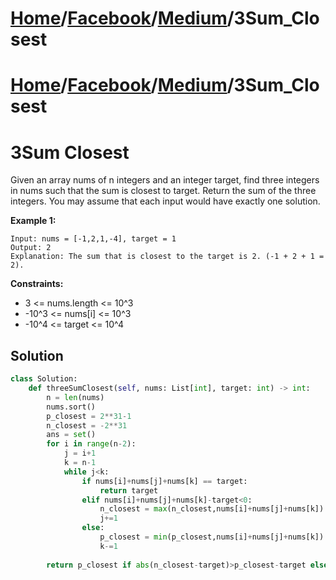 # [Home](./../../..)/[Facebook](./../..)/[Medium](./..)/3Sum_Closest
# [Home](./../../..)/[Facebook](./../..)/[Medium](./..)/3Sum_Closest
<h1>3Sum Closest</h1>

<p>
Given an array nums of n integers and an integer target, find three integers in nums such that the sum is closest to target. Return the sum of the three integers. You may assume that each input would have exactly one solution.
</p>

<b>Example 1:</b>

    Input: nums = [-1,2,1,-4], target = 1
    Output: 2
    Explanation: The sum that is closest to the target is 2. (-1 + 2 + 1 = 2).

<b>Constraints:</b>

- 3 <= nums.length <= 10^3
- -10^3 <= nums[i] <= 10^3
- -10^4 <= target <= 10^4

<h2>Solution</h2>

```python
class Solution:
    def threeSumClosest(self, nums: List[int], target: int) -> int:
        n = len(nums)
        nums.sort()
        p_closest = 2**31-1
        n_closest = -2**31
        ans = set()
        for i in range(n-2):
            j = i+1
            k = n-1
            while j<k:
                if nums[i]+nums[j]+nums[k] == target:
                    return target
                elif nums[i]+nums[j]+nums[k]-target<0:
                    n_closest = max(n_closest,nums[i]+nums[j]+nums[k])
                    j+=1
                else:
                    p_closest = min(p_closest,nums[i]+nums[j]+nums[k])
                    k-=1
        
        return p_closest if abs(n_closest-target)>p_closest-target else n_closest
```

